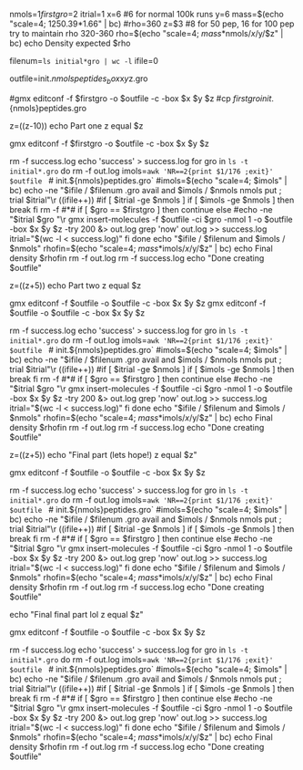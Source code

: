 nmols=$1
firstgro=$2
itrial=1
x=6 #6 for normal 100k runs
y=6
mass=$(echo "scale=4; 1250.39*1.66" | bc)
#rho=360
z=$3 #8 for 50 pep, 16 for 100 pep try to maintain rho 320-360
rho=$(echo "scale=4; $mass*$nmols/$x/$y/$z" | bc)
echo Density expected $rho

filenum=`ls initial*gro | wc -l`
ifile=0

outfile=init.${nmols}peptides_box$x$y$z.gro

#gmx editconf -f $firstgro -o $outfile -c -box $x $y $z 
#cp $firstgro init.${nmols}peptides.gro

z=$(($z-10))
echo Part one z equal $z

gmx editconf -f $firstgro -o $outfile -c -box $x $y $z

rm -f success.log
echo 'success' > success.log
for gro in `ls -t initial*.gro`
do
        rm -f out.log
        imols=`awk 'NR==2{print $1/176 ;exit}' $outfile ` # init.${nmols}peptides.gro`
        #imols=$(echo "scale=4; $imols" | bc)
        echo -ne "$ifile / $filenum .gro avail and $imols / $nmols nmols put ; trial $itrial"\\r
        ((ifile++))
        #if [ $itrial -ge $nmols ]
        if [ $imols -ge $nmols ]
        then
                break
        fi
        rm -f \#*\#
        if [ $gro == $firstgro ]
        then
                continue
        else
                #echo -ne "$itrial $gro "\\r
                gmx insert-molecules -f $outfile -ci $gro -nmol 1 -o $outfile -box $x $y $z -try 200 &> out.log
                grep 'now' out.log >> success.log
                itrial="$(wc -l < success.log)"
        fi
done
echo "$ifile / $filenum and $imols / $nmols"
rhofin=$(echo "scale=4; $mass*$imols/$x/$y/$z" | bc)
echo Final density $rhofin
rm -f out.log
rm -f success.log
echo "Done creating $outfile"

z=$(($z+5))
echo Part two z equal $z

gmx editconf -f $outfile -o $outfile -c -box $x $y $z
gmx editconf -f $outfile -o $outfile -c -box $x $y $z

rm -f success.log
echo 'success' > success.log
for gro in `ls -t initial*.gro`
do
        rm -f out.log
        imols=`awk 'NR==2{print $1/176 ;exit}' $outfile ` # init.${nmols}peptides.gro`
        #imols=$(echo "scale=4; $imols" | bc)
        echo -ne "$ifile / $filenum .gro avail and $imols / $nmols nmols put ; trial $itrial"\\r
        ((ifile++))
        #if [ $itrial -ge $nmols ]
        if [ $imols -ge $nmols ]
        then
                break
        fi
        rm -f \#*\#
        if [ $gro == $firstgro ]
        then
                continue
        else
                #echo -ne "$itrial $gro "\\r
                gmx insert-molecules -f $outfile -ci $gro -nmol 1 -o $outfile -box $x $y $z -try 200 &> out.log
                grep 'now' out.log >> success.log
                itrial="$(wc -l < success.log)"
        fi
done
echo "$ifile / $filenum and $imols / $nmols"
rhofin=$(echo "scale=4; $mass*$imols/$x/$y/$z" | bc)
echo Final density $rhofin
rm -f out.log
rm -f success.log
echo "Done creating $outfile"

z=$(($z+5))
echo "Final part (lets hope!) z equal $z"

gmx editconf -f $outfile -o $outfile -c -box $x $y $z

rm -f success.log
echo 'success' > success.log
for gro in `ls -t initial*.gro`
do
        rm -f out.log
        imols=`awk 'NR==2{print $1/176 ;exit}' $outfile ` # init.${nmols}peptides.gro`
        #imols=$(echo "scale=4; $imols" | bc)
        echo -ne "$ifile / $filenum .gro avail and $imols / $nmols nmols put ; trial $itrial"\\r
        ((ifile++))
        #if [ $itrial -ge $nmols ]
        if [ $imols -ge $nmols ]
        then
                break
        fi
        rm -f \#*\#
        if [ $gro == $firstgro ]
        then
                continue
        else
                #echo -ne "$itrial $gro "\\r
                gmx insert-molecules -f $outfile -ci $gro -nmol 1 -o $outfile -box $x $y $z -try 200 &> out.log
                grep 'now' out.log >> success.log
                itrial="$(wc -l < success.log)"
        fi
done
echo "$ifile / $filenum and $imols / $nmols"
rhofin=$(echo "scale=4; $mass*$imols/$x/$y/$z" | bc)
echo Final density $rhofin
rm -f out.log
rm -f success.log
echo "Done creating $outfile"

echo "Final final part lol z equal $z"

gmx editconf -f $outfile -o $outfile -c -box $x $y $z

rm -f success.log
echo 'success' > success.log
for gro in `ls -t initial*.gro`
do
        rm -f out.log
        imols=`awk 'NR==2{print $1/176 ;exit}' $outfile ` # init.${nmols}peptides.gro`
        #imols=$(echo "scale=4; $imols" | bc)
        echo -ne "$ifile / $filenum .gro avail and $imols / $nmols nmols put ; trial $itrial"\\r
        ((ifile++))
        #if [ $itrial -ge $nmols ]
        if [ $imols -ge $nmols ]
        then
                break
        fi
        rm -f \#*\#
        if [ $gro == $firstgro ]
        then
                continue
        else
                #echo -ne "$itrial $gro "\\r
                gmx insert-molecules -f $outfile -ci $gro -nmol 1 -o $outfile -box $x $y $z -try 200 &> out.log
                grep 'now' out.log >> success.log
                itrial="$(wc -l < success.log)"
        fi
done
echo "$ifile / $filenum and $imols / $nmols"
rhofin=$(echo "scale=4; $mass*$imols/$x/$y/$z" | bc)
echo Final density $rhofin
rm -f out.log
rm -f success.log
echo "Done creating $outfile"


